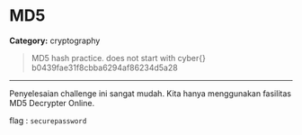 # MD5
**Category:** cryptography
> MD5 hash practice. does not start with cyber{}
> b0439fae31f8cbba6294af86234d5a28
---

Penyelesaian challenge ini sangat mudah. Kita hanya menggunakan fasilitas MD5 Decrypter Online.

flag : `securepassword`